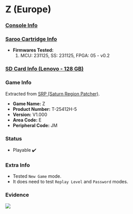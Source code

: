 # Z (Europe)

### [Console Info](../../../../Info/Consoles/VA13/README.md)

### [Saroo Cartridge Info](../../../../Info/Cartridges/RetroGameParadiseStore/1.32F/README.md)

- <b>Firmwares Tested:</b>
  1. MCU: 231125, SS: 231125, FPGA: 05 - v0.2

### [SD Card Info (Lenovo - 128 GB)](../../../../Info/SdCards/Lenovo/128GB/fat32/README.md)

### Game Info

Extracted from [SRP (Saturn Region Patcher)](https://segaxtreme.net/resources/saturn-region-patcher.81/download).

- <b>Game Name:</b> Z
- <b>Product Number:</b> T-25412H-5
- <b>Version:</b> V1.000
- <b>Area Code:</b> E
- <b>Peripheral Code:</b> JM

### Status

- Playable :heavy_check_mark:

### Extra Info

- Tested `New Game` mode.
- It does need to test `Replay Level` and `Password` modes.

### Evidence

[![](https://img.youtube.com/vi/-VC-XYbZqOE/0.jpg)](https://www.youtube.com/watch?v=-VC-XYbZqOE)
